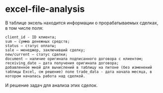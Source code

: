 # excel-file-analysis

В таблице эксель находится информации о прорабатываемых сделках, в том числе поля:

    client_id - ID клиента;
    sum – сумма денежных средств;
    status – статус оплаты;
    sale – менеджер, заключивший сделку;
    new/current – статус сделки;
    document – наличие оригинала подписанного договора с клиентом;
    receiving_date – дата получения оригинала договора;
    добавленное мной для вычислений в таблицу на питоне (без изменений таблицы Excel, см решение) поле trade_data - дата начала месяца, в котором началась работа над сделкой.

И решение задач для анализа этих сделок.
